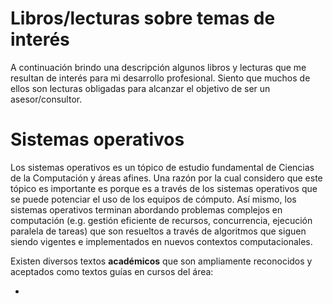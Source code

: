 # Libros/lecturas sobre temas de interés

A continuación brindo una descripción algunos libros y lecturas que me resultan de interés para mi desarrollo profesional. 
Siento que muchos de ellos son lecturas obligadas para alcanzar el objetivo de ser un asesor/consultor.

# Sistemas operativos

Los sistemas operativos es un tópico de estudio fundamental de Ciencias de la Computación y áreas afines. 
Una razón por la cual considero que este tópico es importante es porque es a través de los sistemas operativos que se puede potenciar el uso de los equipos de cómputo.
Así mismo, los sistemas operativos terminan abordando problemas complejos en computación (e.g. gestión eficiente de recursos, concurrencia, ejecución paralela de tareas) que son resueltos a través de algoritmos que siguen siendo vigentes e implementados en nuevos contextos computacionales.

Existen diversos textos **académicos** que son ampliamente reconocidos y aceptados como textos guías en cursos del área:

- 
